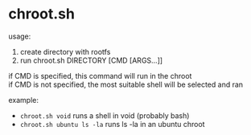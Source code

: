 # chroot.sh

usage:
1. create directory with rootfs
2. run chroot.sh DIRECTORY [CMD [ARGS...]]

if CMD is specified, this command will run in the chroot  
if CMD is not specified, the most suitable shell will be selected and ran

example:
* `chroot.sh void`  runs a shell in void (probably bash)
* `chroot.sh ubuntu ls -la` runs ls -la in an ubuntu chroot
